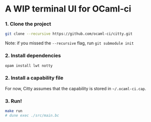 # A WIP terminal UI for OCaml-ci

### 1. Clone the project 

```bash
git clone --recursive https://github.com/ocaml-ci/citty.git
```

Note: if you missed the `--recursive` flag, run `git submodule init`

### 2. Install dependencies

```bash
opam install lwt notty
```

### 2. Install a capability file

For now, Citty assumes that the capability is stored in `~/.ocaml-ci.cap`.

### 3. Run!

```bash
make run
# dune exec ./src/main.bc
```
